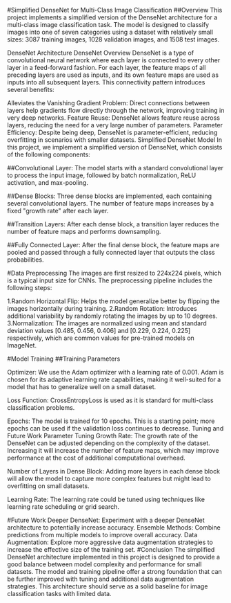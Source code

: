 #Simplified DenseNet for Multi-Class Image Classification
##Overview
This project implements a simplified version of the DenseNet architecture for a multi-class image classification task. The model is designed to classify images into one of seven categories using a dataset with relatively small sizes: 3087 training images, 1028 validation images, and 1508 test images.

DenseNet Architecture
DenseNet Overview
DenseNet is a type of convolutional neural network where each layer is connected to every other layer in a feed-forward fashion. For each layer, the feature maps of all preceding layers are used as inputs, and its own feature maps are used as inputs into all subsequent layers. This connectivity pattern introduces several benefits:

Alleviates the Vanishing Gradient Problem: Direct connections between layers help gradients flow directly through the network, improving training in very deep networks.
Feature Reuse: DenseNet allows feature reuse across layers, reducing the need for a very large number of parameters.
Parameter Efficiency: Despite being deep, DenseNet is parameter-efficient, reducing overfitting in scenarios with smaller datasets.
Simplified DenseNet Model
In this project, we implement a simplified version of DenseNet, which consists of the following components:

##Convolutional Layer: The model starts with a standard convolutional layer to process the input image, followed by batch normalization, ReLU activation, and max-pooling.

##Dense Blocks: Three dense blocks are implemented, each containing several convolutional layers. The number of feature maps increases by a fixed "growth rate" after each layer.

##Transition Layers: After each dense block, a transition layer reduces the number of feature maps and performs downsampling.

##Fully Connected Layer: After the final dense block, the feature maps are pooled and passed through a fully connected layer that outputs the class probabilities.

#Data Preprocessing
The images are first resized to 224x224 pixels, which is a typical input size for CNNs. The preprocessing pipeline includes the following steps:

1.Random Horizontal Flip: Helps the model generalize better by flipping the images horizontally during training.
2.Random Rotation: Introduces additional variability by randomly rotating the images by up to 10 degrees.
3.Normalization: The images are normalized using mean and standard deviation values [0.485, 0.456, 0.406] and [0.229, 0.224, 0.225] respectively, which are common values for pre-trained models on ImageNet.

#Model Training
##Training Parameters

Optimizer: We use the Adam optimizer with a learning rate of 0.001. Adam is chosen for its adaptive learning rate capabilities, making it well-suited for a model that has to generalize well on a small dataset.

Loss Function: CrossEntropyLoss is used as it is standard for multi-class classification problems.

Epochs: The model is trained for 10 epochs. This is a starting point; more epochs can be used if the validation loss continues to decrease.
Tuning and Future Work
Parameter Tuning
Growth Rate: The growth rate of the DenseNet can be adjusted depending on the complexity of the dataset. Increasing it will increase the number of feature maps, which may improve performance at the cost of additional computational overhead.

Number of Layers in Dense Block: Adding more layers in each dense block will allow the model to capture more complex features but might lead to overfitting on small datasets.

Learning Rate: The learning rate could be tuned using techniques like learning rate scheduling or grid search.

#Future Work
Deeper DenseNet: Experiment with a deeper DenseNet architecture to potentially increase accuracy.
Ensemble Methods: Combine predictions from multiple models to improve overall accuracy.
Data Augmentation: Explore more aggressive data augmentation strategies to increase the effective size of the training set.
#Conclusion
The simplified DenseNet architecture implemented in this project is designed to provide a good balance between model complexity and performance for small datasets. The model and training pipeline offer a strong foundation that can be further improved with tuning and additional data augmentation strategies. This architecture should serve as a solid baseline for image classification tasks with limited data.

